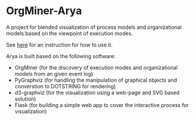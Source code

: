 # OrgMiner-Arya
A project for blended visualization of process models and organizational models based on the viewpoint of execution modes.

See [here](https://orgminer.readthedocs.io/en/latest/examples/infsyst2020yang-arya.html) for an instruction for how to use it.

Arya is built based on the following software:

* OrgMiner (for the discovery of execution modes and organizational models from an given event log)
* PyGraphviz (for handling the manipulation of graphical objects and converstion to DOTSTRING for rendering)
* d3-graphviz (for the visualization using a web-page and SVG based solution)
* Flask (for building a simple web app to cover the interactive process for visualization)

